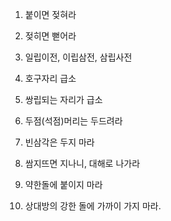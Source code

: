 1. 붙이면 젖혀라

2. 젖히면 뻗어라

3. 일립이전, 이립삼전, 삼립사전

4. 호구자리 급소

5. 쌍립되는 자리가 급소

6. 두점(석점)머리는 두드려라

7. 빈삼각은 두지 마라

8. 쌈지뜨면 지나니, 대해로 나가라

9. 약한돌에 붙이지 마라

10. 상대방의 강한 돌에 가까이 가지 마라.
